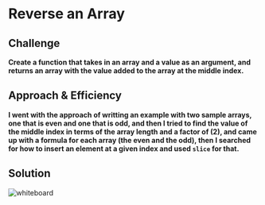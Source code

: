 # Reverse an Array
<!-- Short summary or background information -->

## Challenge
**Create a function that takes in an array and a value as an argument, and returns an array with the value added to the array at the middle index.** 

## Approach & Efficiency
**I went with the approach of writting an example with two sample arrays, one that is even and one that is odd, and then I tried to find the value of the middle index in terms of the array length and a factor of (2), and came up with a formula for each array (the even and the odd), then I searched for how to insert an element at a given index and used `slice` for that.**

## Solution
![whiteboard](../assets/arrayShift.JPG)